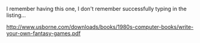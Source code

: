 I remember having this one, I don't remember successfully typing in the listing...

http://www.usborne.com/downloads/books/1980s-computer-books/write-your-own-fantasy-games.pdf 
